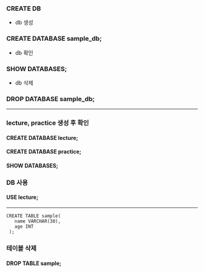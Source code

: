 ### CREATE DB
- db 생성
### CREATE DATABASE sample_db;
- db 확인
### SHOW DATABASES;
- db 삭제
### DROP DATABASE sample_db;
---
### lecture, practice 생성 후 확인
#### CREATE DATABASE lecture;
#### CREATE DATABASE practice;
#### SHOW DATABASES;
### DB 사용
#### USE lecture;
---
``` 
CREATE TABLE sample(    
   name VARCHAR(30),
   age INT
 );
 ```

### 테이블 삭제
#### DROP TABLE sample;